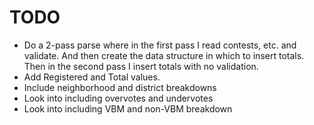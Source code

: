 TODO
====

* Do a 2-pass parse where in the first pass I read contests, etc. and
  validate.  And then create the data structure in which to insert totals.
  Then in the second pass I insert totals with no validation.
* Add Registered and Total values.
* Include neighborhood and district breakdowns
* Look into including overvotes and undervotes
* Look into including VBM and non-VBM breakdown
